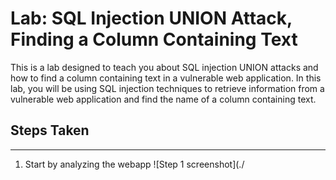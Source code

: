 # Lab: SQL Injection UNION Attack, Finding a Column Containing Text
This is a lab designed to teach you about SQL injection UNION attacks and how to find a column containing text in a vulnerable web application. In this lab, you will be using SQL injection techniques to retrieve information from a vulnerable web application and find the name of a column containing text.

## Steps Taken
-----------------------
1. Start by analyzing the webapp
   ![Step 1 screenshot](./
